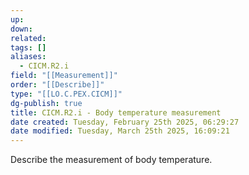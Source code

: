 ```yaml
---
up: 
down: 
related: 
tags: []
aliases:
  - CICM.R2.i
field: "[[Measurement]]"
order: "[[Describe]]"
type: "[[LO.C.PEX.CICM]]"
dg-publish: true
title: CICM.R2.i - Body temperature measurement
date created: Tuesday, February 25th 2025, 06:29:27
date modified: Tuesday, March 25th 2025, 16:09:21
---
```


Describe the measurement of body temperature.
